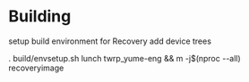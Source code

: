 # Building

setup build environment for Recovery
add device trees 


. build/envsetup.sh
lunch twrp_yume-eng && m -j$(nproc --all) recoveryimage
```

